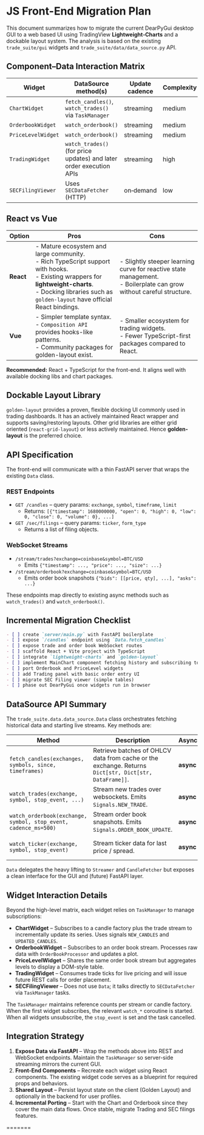 # JS Front-End Migration Plan

This document summarizes how to migrate the current DearPyGui desktop GUI to a web based UI using TradingView **Lightweight‑Charts** and a dockable layout system. The analysis is based on the existing `trade_suite/gui` widgets and `trade_suite/data/data_source.py` API.

## Component–Data Interaction Matrix

| Widget               | DataSource method(s)                   | Update cadence | Complexity |
|----------------------|----------------------------------------|----------------|------------|
| `ChartWidget`        | `fetch_candles()`, `watch_trades()` via `TaskManager` | streaming | medium |
| `OrderbookWidget`    | `watch_orderbook()`                    | streaming | medium |
| `PriceLevelWidget`   | `watch_orderbook()`                    | streaming | medium |
| `TradingWidget`      | `watch_trades()` (for price updates) and later order execution APIs | streaming | high |
| `SECFilingViewer`    | Uses `SECDataFetcher` (HTTP)           | on‑demand | low |

## React vs Vue

| Option | Pros | Cons |
|--------|------|------|
| **React** | - Mature ecosystem and large community.<br>- Rich TypeScript support with hooks.<br>- Existing wrappers for **lightweight-charts**.<br>- Docking libraries such as `golden-layout` have official React bindings. | - Slightly steeper learning curve for reactive state management.<br>- Boilerplate can grow without careful structure. |
| **Vue** | - Simpler template syntax.<br>- `Composition API` provides hooks-like patterns.<br>- Community packages for golden-layout exist. | - Smaller ecosystem for trading widgets.<br>- Fewer TypeScript-first packages compared to React. |

**Recommended:** React + TypeScript for the front-end. It aligns well with available docking libs and chart packages.

## Dockable Layout Library

`golden-layout` provides a proven, flexible docking UI commonly used in trading dashboards. It has an actively maintained React wrapper and supports saving/restoring layouts. Other grid libraries are either grid oriented (`react-grid-layout`) or less actively maintained. Hence **golden-layout** is the preferred choice.

## API Specification

The front-end will communicate with a thin FastAPI server that wraps the existing `Data` class.

### REST Endpoints

- `GET /candles` – query params: `exchange`, `symbol`, `timeframe`, `limit`
  - Returns: `[{"timestamp": 1680000000, "open": 0, "high": 0, "low": 0, "close": 0, "volume": 0}, ...]`
- `GET /sec/filings` – query params: `ticker`, `form_type`
  - Returns a list of filing objects.

### WebSocket Streams

- `/stream/trades?exchange=coinbase&symbol=BTC/USD`
  - Emits `{"timestamp": ..., "price": ..., "size": ...}`
- `/stream/orderbook?exchange=coinbase&symbol=BTC/USD`
  - Emits order book snapshots `{"bids": [[price, qty], ...], "asks": ...}`

These endpoints map directly to existing async methods such as `watch_trades()` and `watch_orderbook()`.

## Incremental Migration Checklist

```markdown
- [ ] create `server/main.py` with FastAPI boilerplate
- [ ] expose `/candles` endpoint using `Data.fetch_candles`
- [ ] expose trade and order book WebSocket routes
- [ ] scaffold React + Vite project with TypeScript
- [ ] integrate `lightweight-charts` and `golden-layout`
- [ ] implement MainChart component fetching history and subscribing to WS
- [ ] port Orderbook and PriceLevel widgets
- [ ] add Trading panel with basic order entry UI
- [ ] migrate SEC Filing viewer (simple tables)
- [ ] phase out DearPyGui once widgets run in browser
```

## DataSource API Summary

The `trade_suite.data.data_source.Data` class orchestrates fetching historical data and starting live streams. Key methods are:

| Method | Description | Async? | Notes |
|--------|-------------|-------|-------|
| `fetch_candles(exchanges, symbols, since, timeframes)` | Retrieve batches of OHLCV data from cache or the exchange. Returns `Dict[str, Dict[str, DataFrame]]`. | **async** | Writes to InfluxDB when `write_to_db=True`. |
| `watch_trades(exchange, symbol, stop_event, ...)` | Stream new trades over websockets. Emits `Signals.NEW_TRADE`. | **async** | Runs until `stop_event` is set. |
| `watch_orderbook(exchange, symbol, stop_event, cadence_ms=500)` | Stream order book snapshots. Emits `Signals.ORDER_BOOK_UPDATE`. | **async** | Throttled by `cadence_ms`. |
| `watch_ticker(exchange, symbol, stop_event)` | Stream ticker data for last price / spread. | **async** | Optional, not used by current widgets. |

`Data` delegates the heavy lifting to `Streamer` and `CandleFetcher` but exposes a clean interface for the GUI and (future) FastAPI layer.

## Widget Interaction Details

Beyond the high-level matrix, each widget relies on `TaskManager` to manage subscriptions:

- **ChartWidget** – Subscribes to a candle factory plus the trade stream to incrementally update its series. Uses signals `NEW_CANDLES` and `UPDATED_CANDLES`.
- **OrderbookWidget** – Subscribes to an order book stream. Processes raw data with `OrderBookProcessor` and updates a plot.
- **PriceLevelWidget** – Shares the same order book stream but aggregates levels to display a DOM-style table.
- **TradingWidget** – Consumes trade ticks for live pricing and will issue future REST calls for order placement.
- **SECFilingViewer** – Does not use `Data`; it talks directly to `SECDataFetcher` via `TaskManager` tasks.

The `TaskManager` maintains reference counts per stream or candle factory. When the first widget subscribes, the relevant `watch_*` coroutine is started. When all widgets unsubscribe, the `stop_event` is set and the task cancelled.

## Integration Strategy

1. **Expose Data via FastAPI** – Wrap the methods above into REST and WebSocket endpoints. Maintain the `TaskManager` so server-side streaming mirrors the current GUI.
2. **Front-End Components** – Recreate each widget using React components. The existing widget code serves as a blueprint for required props and behaviors.
3. **Shared Layout** – Persist layout state on the client (Golden Layout) and optionally in the backend for user profiles.
4. **Incremental Porting** – Start with the Chart and Orderbook since they cover the main data flows. Once stable, migrate Trading and SEC filings features.

=======
